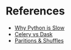 # References

- [Why Python is Slow](https://jakevdp.github.io/blog/2014/05/09/why-python-is-slow/)
- [Celery vs Dask](https://matthewrocklin.com/blog/work/2016/09/13/dask-and-celery)
- [Paritions & Shuffles](http://matthewrocklin.com/blog/work/2015/03/25/Partition-and-Shuffle)
